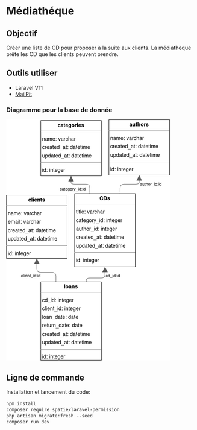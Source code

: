 # Médiathéque

## Objectif

Créer une liste de CD pour proposer à la suite aux clients.
La médiathèque prête les CD que les clients peuvent prendre.

## Outils utiliser

* Laravel V11
* [MailPit](https://github.com/axllent/mailpit)

### Diagramme pour la base de donnée
![diagram_SQL.png](docs/diagram_SQL.png)

## Ligne de commande

Installation et lancement du code:

```shell
npm install
composer require spatie/laravel-permission
php artisan migrate:fresh --seed
composer run dev
```

